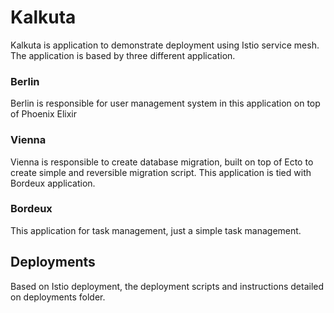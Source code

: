 # Kalkuta

Kalkuta is application to demonstrate deployment using Istio service mesh. The application is based by three different application.

### Berlin
Berlin is responsible for user management system in this application on top of Phoenix Elixir

### Vienna
Vienna is responsible to create database migration, built on top of Ecto to create simple and reversible migration script. This application is tied with Bordeux application.

### Bordeux
This application for task management, just a simple task management.


## Deployments
Based on Istio deployment, the deployment scripts and instructions detailed on deployments folder.
